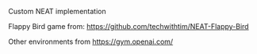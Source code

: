Custom NEAT implementation

Flappy Bird game from: https://github.com/techwithtim/NEAT-Flappy-Bird

Other environments from https://gym.openai.com/
